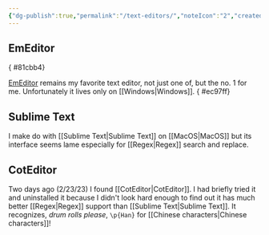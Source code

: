 ```yaml
---
{"dg-publish":true,"permalink":"/text-editors/","noteIcon":"2","created":"","updated":""}
---
```


## EmEditor
{ #81cbb4}


[EmEditor](https://www.emeditor.com/) remains my favorite text editor, not just one of, but the no. 1 for me. Unfortunately it lives only on [[Windows\|Windows]]. 
{ #ec97ff}


## Sublime Text
I make do with [[Sublime Text\|Sublime Text]] on [[MacOS\|MacOS]] but its interface seems lame especially for [[Regex\|Regex]] search and replace.

## CotEditor
Two days ago (2/23/23) I found [[CotEditor\|CotEditor]]. I had briefly tried it and uninstalled it because I didn't look hard enough to find out it has much better [[Regex\|Regex]] support than [[Sublime Text\|Sublime Text]]. It recognizes, *drum rolls please*, ``\p{Han}`` for [[Chinese characters\|Chinese characters]]!